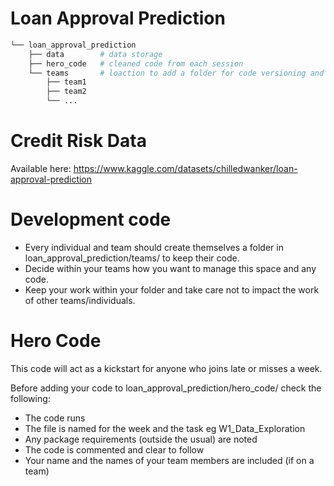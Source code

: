 # Loan Approval Prediction

``` bash
└── loan_approval_prediction                
    ├── data        # data storage
    ├── hero_code   # cleaned code from each session     
    └── teams       # loaction to add a folder for code versioning and colaboration
        ├── team1 
        ├── team2     
        └── ...
```

# Credit Risk Data
Available here: https://www.kaggle.com/datasets/chilledwanker/loan-approval-prediction

# Development code
- Every individual and team should create themselves a folder in loan_approval_prediction/teams/ to keep their code.
- Decide within your teams how you want to manage this space and any code.
- Keep your work within your folder and take care not to impact the work of other teams/individuals.

# Hero Code
This code will act as a kickstart for anyone who joins late or misses a week.

Before adding your code to loan_approval_prediction/hero_code/ check the following:
- The code runs
- The file is named for the week and the task eg W1_Data_Exploration
- Any package requirements (outside the usual) are noted
- The code is commented and clear to follow
- Your name and the names of your team members are included (if on a team)
